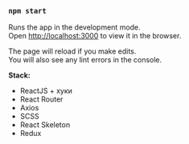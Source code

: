 ### `npm start`

Runs the app in the development mode.\
Open [http://localhost:3000](http://localhost:3000) to view it in the browser.

The page will reload if you make edits.\
You will also see any lint errors in the console.

**Stack:**

- ReactJS + хуки
- React Router
- Axios
- SCSS
- React Skeleton
- Redux
